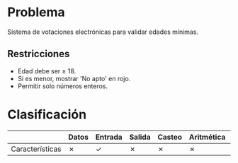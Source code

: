 # Problema

Sistema de votaciones electrónicas para validar edades mínimas.

## Restricciones

- Edad debe ser ≥ 18.
- Si es menor, mostrar 'No apto' en rojo.
- Permitir solo números enteros.

# Clasificación
|  | Datos | Entrada | Salida | Casteo | Aritmética | Relacionales | Lógicos | Condicionales | Ciclo | Matrices | Funciones |
|----------|-------|---------|--------|--------|------------|--------------|---------|---------------|-------|----------|-------------|
| Características | ✗ | ✓ | ✗ | ✗ | ✗ | ✓ | ✗ | ✗ | ✗ | ✗ | ✗ |
